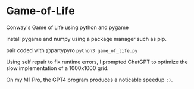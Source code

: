 # Game-of-Life
Conway's Game of Life using python and pygame

install pygame and numpy using a package manager such as pip.

pair coded with @partypyro
`python3 game_of_life.py`

Using self repair to fix runtime errors, I prompted ChatGPT to optimize the slow implementation of a 1000x1000 grid.

On my M1 Pro, the GPT4 program produces a noticable speedup `:)`.
